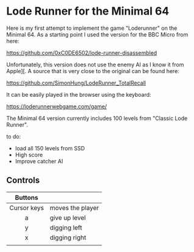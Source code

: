 # Lode Runner for the Minimal 64

Here is my first attempt to implement the game "Loderunner" on the Minimal 64.
As a starting point I used the version for the BBC Micro from here:

https://github.com/0xC0DE6502/lode-runner-disassembled

Unfortunately, this version does not use the enemy AI as I know it from Apple][.
A source that is very close to the original can be found here:

https://github.com/SimonHung/LodeRunner_TotalRecall

It can be easily played in the browser using the keyboard:

https://loderunnerwebgame.com/game/

The Minimal 64 version currently includes 100 levels from "Classic Lode Runner".

to do:
- load all 150 levels from SSD
- High score
- Improve catcher AI

## Controls

| Buttons    |                          |
|:----------:|:-------------------------|
|Cursor keys | moves the player         |
| a          | give up level            |
| y          | digging left             |
| x          | digging right            |
|            |                          |
